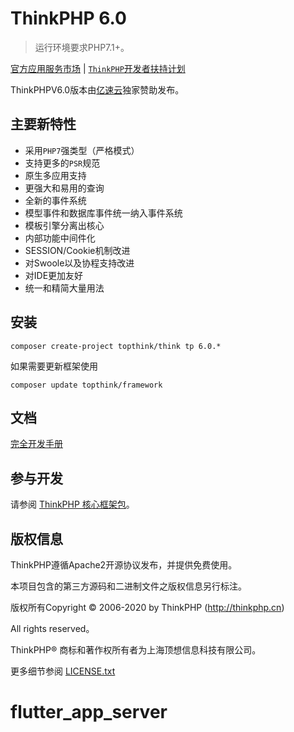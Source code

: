 ThinkPHP 6.0
===============

> 运行环境要求PHP7.1+。

[官方应用服务市场](https://www.thinkphp.cn/service) | [`ThinkPHP`开发者扶持计划](https://sites.thinkphp.cn/1782366)

ThinkPHPV6.0版本由[亿速云](https://www.yisu.com/)独家赞助发布。

## 主要新特性

* 采用`PHP7`强类型（严格模式）
* 支持更多的`PSR`规范
* 原生多应用支持
* 更强大和易用的查询
* 全新的事件系统
* 模型事件和数据库事件统一纳入事件系统
* 模板引擎分离出核心
* 内部功能中间件化
* SESSION/Cookie机制改进
* 对Swoole以及协程支持改进
* 对IDE更加友好
* 统一和精简大量用法

## 安装

~~~
composer create-project topthink/think tp 6.0.*
~~~

如果需要更新框架使用
~~~
composer update topthink/framework
~~~

## 文档

[完全开发手册](https://www.kancloud.cn/manual/thinkphp6_0/content)

## 参与开发

请参阅 [ThinkPHP 核心框架包](https://github.com/top-think/framework)。

## 版权信息

ThinkPHP遵循Apache2开源协议发布，并提供免费使用。

本项目包含的第三方源码和二进制文件之版权信息另行标注。

版权所有Copyright © 2006-2020 by ThinkPHP (http://thinkphp.cn)

All rights reserved。

ThinkPHP® 商标和著作权所有者为上海顶想信息科技有限公司。

更多细节参阅 [LICENSE.txt](LICENSE.txt)
# flutter_app_server
